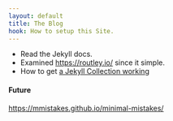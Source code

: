 ```yaml
---
layout: default
title: The Blog
hook: How to setup this Site.
---
```


* Read the Jekyll docs.
* Examined https://routley.io/ since it simple.
* How to get [a Jekyll Collection working](https://www.sitepoint.com/getting-started-jekyll-collections/)

#### Future

https://mmistakes.github.io/minimal-mistakes/
